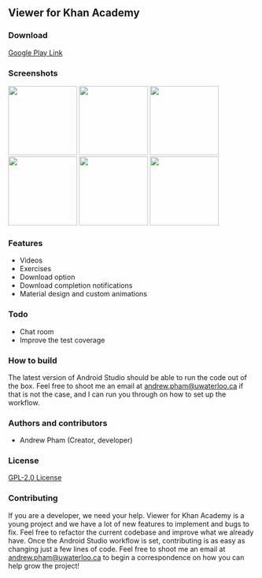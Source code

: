 Viewer for Khan Academy
-----------------------

### Download
[Google Play Link](https://play.google.com/store/apps/details?id=com.andrewpham.android.khanacademy_learnanything) 

### Screenshots
<img src="https://lh3.googleusercontent.com/G95ARO0UfmI5Sbh87qTWeVSyVxCX318XpPrnp_Ur2RIE_g-M3d5zfSJOHQwaP5RmBcY=h900-rw" width=140>
<img src="https://lh3.googleusercontent.com/5pbDwyRFr8kCmUryW8eZLJslMItX6ASuHrDstLZiPHORSlgqxZBCFMEzet6vL9xJHcA=h900-rw" width=140>
<img src="https://lh3.googleusercontent.com/y6X2jdDuTJQytDbn-xmnwxcCx7FxZoC12VhmcDyO65L2ZGhI0bYP0FD6x6xLKkATraS1=h900-rw" width=140>
<img src="https://lh3.googleusercontent.com/8kSq4OAHmysjkBfDHWm-ivnjXg93bPs91SGyTabP5PZVlFy3IR7vqHopWmhHwbpnvQ=h900-rw" width=140>
<img src="https://lh3.googleusercontent.com/JOfglJMqEz7JE0Yr3h7siFkgNBPqRwNdmnZOiuEwW6bjszsFzrbD79ZqF9XghkOCbF8=h900-rw" width=140>
<img src="https://lh3.googleusercontent.com/TaWrLNy_NXmPMPzqOYyxFJ-hpFlKY8pJo2vFRuWmBDYu-cP8w4feMOiFzMLwVYAKZXw=h900-rw" width=140> 

### Features
* Videos
* Exercises
* Download option
* Download completion notifications
* Material design and custom animations

### Todo
* Chat room
* Improve the test coverage

### How to build
The latest version of Android Studio should be able to run the code out of the box.  Feel free 
to shoot me an email at andrew.pham@uwaterloo.ca if that is not the case, and I can run you 
through on how to set up the workflow.

### Authors and contributors
* Andrew Pham (Creator, developer)

### License
[GPL-2.0 License](https://opensource.org/licenses/gpl-2.0.php)

### Contributing
If you are a developer, we need your help.  Viewer for Khan Academy is a young project and we have a lot of new features to implement and bugs to fix.  Feel free to refactor the current codebase and improve what we already have.  Once the Android Studio workflow is set, contributing is as easy as changing just a few lines of code.  Feel free to shoot me an email at andrew.pham@uwaterloo.ca to begin a correspondence on how you can help grow the project!
